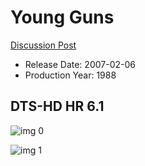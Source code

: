 # Young Guns

[Discussion Post](https://www.avsforum.com/threads/bass-eq-for-filtered-movies.2995212/post-58610000)

* Release Date: 2007-02-06
* Production Year: 1988

## DTS-HD HR 6.1

![img 0](https://i.imgur.com/XfBt8OM.jpg)

![img 1](https://i.imgur.com/p71TqrT.png)

